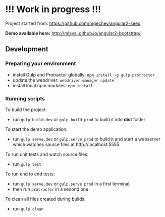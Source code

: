 !!! Work in progress !!!
========================

Project started from: https://github.com/mgechev/angular2-seed  
  
**Demo available here:** http://mlaval.github.io/angular2-bootstrap/  

## Development

### Preparing your environment

- install Gulp and Protractor globally: `npm install -g gulp protractor`
- update the webdriver: `webdriver-manager update`
- install local npm modules: `npm install`

### Running scripts
<!---
For jshint validation:

- run `gulp checkstyle`
-->
To build the project:
- run `gulp build.dev` or `gulp build.prod` to build it into **dist** folder

To start the demo application:
- run `gulp serve.dev` or `gulp.serve.prod` to build it and start a webserver which watches source files at http://localhost:5555  

To run unit tests and watch source files:
- run `gulp test`

To run end to end tests:
- run `gulp serve.dev` or `gulp.serve.prod` in a first terminal,
- then run `protractor` in a second one

To clean all files created during builds:
- run `gulp clean`
